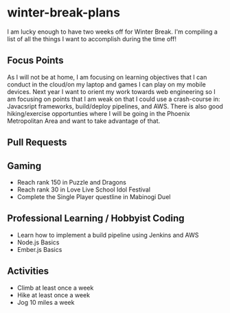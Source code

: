 # winter-break-plans
I am lucky enough to have two weeks off for Winter Break. I'm compiling a list of all the things I want to accomplish during the time off!

## Focus Points
As I will not be at home, I am focusing on learning objectives that I can conduct in the cloud/on my laptop and games I can play on my mobile devices. Next year I want to orient my work towards web engineering so I am focusing on points that I am weak on that I could use a crash-course in: Javacsript frameworks, build/deploy pipelines, and AWS. There is also good hiking/exercise opportunties where I will be going in the Phoenix Metropolitan Area and want to take advantage of that.

## Pull Requests

## Gaming
- Reach rank 150 in Puzzle and Dragons
- Reach rank 30 in Love Live School Idol Festival
- Complete the Single Player questline in Mabinogi Duel

## Professional Learning / Hobbyist Coding
- Learn how to implement a build pipeline using Jenkins and AWS
- Node.js Basics
- Ember.js Basics

## Activities
- Climb at least once a week
- Hike at least once a week
- Jog 10 miles a week

